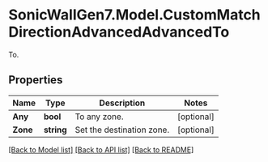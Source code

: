 # SonicWallGen7.Model.CustomMatchDirectionAdvancedAdvancedTo
To.

## Properties

Name | Type | Description | Notes
------------ | ------------- | ------------- | -------------
**Any** | **bool** | To any zone. | [optional] 
**Zone** | **string** | Set the destination zone. | [optional] 

[[Back to Model list]](../README.md#documentation-for-models) [[Back to API list]](../README.md#documentation-for-api-endpoints) [[Back to README]](../README.md)

